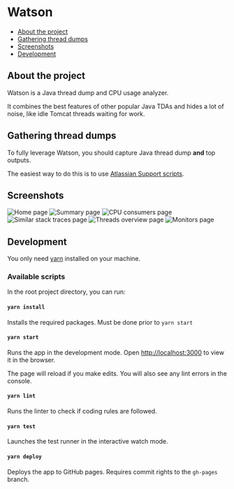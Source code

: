 # Watson

* [About the project](#about-the-project)
* [Gathering thread dumps](#gathering-thread-dumps)
* [Screenshots](#screenshots)
* [Development](#development)

## About the project

Watson is a Java thread dump and CPU usage analyzer.

It combines the best features of other popular Java TDAs and hides a lot of noise, like idle Tomcat threads waiting for work.

## Gathering thread dumps

To fully leverage Watson, you should capture Java thread dump **and** top outputs.

The easiest way to do this is to use [Atlassian Support scripts](https://bitbucket.org/atlassianlabs/atlassian-support/src/master/).

## Screenshots

![Home page](screenshots/home-page.png)
![Summary page](screenshots/summary.png)
![CPU consumers page](screenshots/cpu-consumers.png)
![Similar stack traces page](screenshots/similar-stack-traces.png)
![Threads overview page](screenshots/threads-overview.png)
![Monitors page](screenshots/monitors.png)

## Development

You only need [yarn](https://classic.yarnpkg.com/en/docs/install/) installed on your machine.

### Available scripts

In the root project directory, you can run:

#### `yarn install`

Installs the required packages. Must be done prior to `yarn start`

#### `yarn start`

Runs the app in the development mode.
Open [http://localhost:3000](http://localhost:3000) to view it in the browser.

The page will reload if you make edits.
You will also see any lint errors in the console.

#### `yarn lint`

Runs the linter to check if coding rules are followed.

#### `yarn test`

Launches the test runner in the interactive watch mode.

#### `yarn deploy`

Deploys the app to GitHub pages. Requires commit rights to the `gh-pages` branch.
